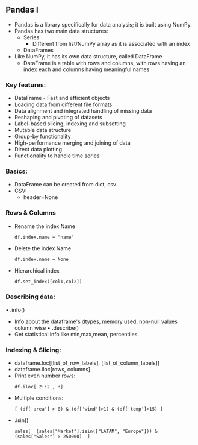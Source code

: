 ## Pandas I

- Pandas is a library specifically for data analysis; it is built using NumPy. 
- Pandas has two main data structures:
  - Series
    - Different from list/NumPy array as it is associated with an index
  - DataFrames
- Like NumPy, it has its own data structure, called DataFrame
  - DataFrame is a table with rows and columns, with rows having an index each and columns having meaningful names

### Key features:
- DataFrame - Fast and efficient objects
- Loading data from different file formats
- Data alignment and integrated handling of missing data
- Reshaping and pivoting of datasets
- Label-based slicing, indexing and subsetting
- Mutable data structure
- Group-by functionality
- High-performance merging and joining of data
- Direct data plotting 
- Functionality to handle time series

### Basics:
- DataFrame can be created from dict, csv
- CSV: 
  - header=None

### Rows & Columns
- Rename the index Name
  ```
  df.index.name = "name"
  ```
- Delete the index Name
  ```
  df.index.name = None
  ```
- Hierarchical index
  ```
  df.set_index([col1,col2])
  ```

### Describing data:
• .info()
  - Info about the dataframe's dtypes, memory used, non-null values column wise
• .describe()
  - Get statistical info like min,max,mean, percentiles 

### Indexing & Slicing:
- dataframe.loc[[list_of_row_labels], [list_of_column_labels]]
- dataframe.iloc[rows, columns]
- Print even number rows:
  ```
  df.iloc[ 2::2 , :]
  ```
- Multiple conditions:
  ```
  [ (df['area'] > 0) & (df['wind']>1) & (df['temp']>15) ]
  ```
- .isin()
  ```
  sales[  (sales["Market"].isin(["LATAM", "Europe"])) & (sales["Sales"] > 250000)  ]
  ```
		
